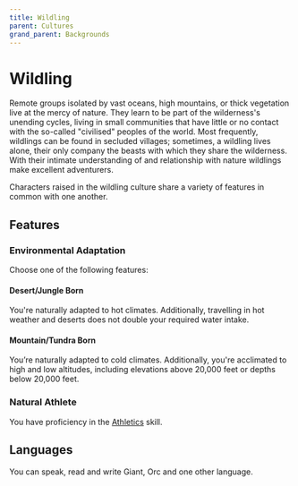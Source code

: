 ```yaml
---
title: Wildling
parent: Cultures
grand_parent: Backgrounds
---
```


# Wildling
Remote groups isolated by vast oceans, high mountains, or thick vegetation live at the mercy of nature. They learn to be part of the wilderness's unending cycles, living in small communities that have little or no contact with the so-called "civilised" peoples of the world. Most frequently, wildlings can be found in secluded villages; sometimes, a wildling lives alone, their only company the beasts with which they share the wilderness. With their intimate understanding of and relationship with nature wildlings make excellent adventurers.

Characters raised in the wildling culture share a variety of features in common with one another.

## Features

### Environmental Adaptation
Choose one of the following features:

#### Desert/Jungle Born
You're naturally adapted to hot climates. Additionally, travelling in hot weather and deserts does not double your required water intake.

#### Mountain/Tundra Born
You’re naturally adapted to cold climates. Additionally, you're acclimated to high and low altitudes, including elevations above 20,000 feet or depths below 20,000 feet. 

### Natural Athlete
You have proficiency in the [Athletics](https://stormchaserroleplaying.com/stormchaserRPG/Skills/Athletics/) skill.

## Languages
You can speak, read and write Giant, Orc and one other language.
